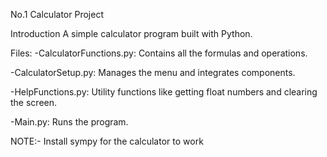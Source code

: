 No.1 Calculator Project

Introduction
A simple calculator program built with Python.

Files:
-CalculatorFunctions.py: Contains all the formulas and operations.

  -CalculatorSetup.py: Manages the menu and integrates components.
  
  -HelpFunctions.py: Utility functions like getting float numbers and clearing the screen.
  
  -Main.py: Runs the program.

NOTE:- Install sympy for the calculator to work

